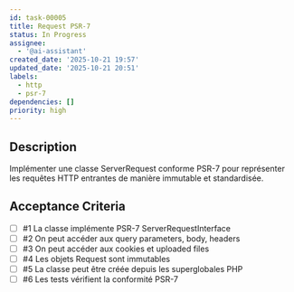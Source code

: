 ```yaml
---
id: task-00005
title: Request PSR-7
status: In Progress
assignee:
  - '@ai-assistant'
created_date: '2025-10-21 19:57'
updated_date: '2025-10-21 20:51'
labels:
  - http
  - psr-7
dependencies: []
priority: high
---
```


## Description

<!-- SECTION:DESCRIPTION:BEGIN -->
Implémenter une classe ServerRequest conforme PSR-7 pour représenter les requêtes HTTP entrantes de manière immutable et standardisée.
<!-- SECTION:DESCRIPTION:END -->

## Acceptance Criteria
<!-- AC:BEGIN -->
- [ ] #1 La classe implémente PSR-7 ServerRequestInterface
- [ ] #2 On peut accéder aux query parameters, body, headers
- [ ] #3 On peut accéder aux cookies et uploaded files
- [ ] #4 Les objets Request sont immutables
- [ ] #5 La classe peut être créée depuis les superglobales PHP
- [ ] #6 Les tests vérifient la conformité PSR-7
<!-- AC:END -->
